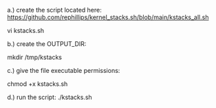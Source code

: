 a.) create the script located here: https://github.com/rephillips/kernel_stacks.sh/blob/main/kstacks_all.sh

vi kstacks.sh

b.) create the OUTPUT_DIR:

mkdir /tmp/kstacks

c.) give the file executable permissions:

chmod +x kstacks.sh

d.) run the script: ./kstacks.sh
